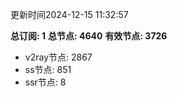 更新时间2024-12-15 11:32:57

**总订阅: 1**
**总节点: 4640**
**有效节点: 3726**
- v2ray节点: 2867
- ss节点: 851
- ssr节点: 8
